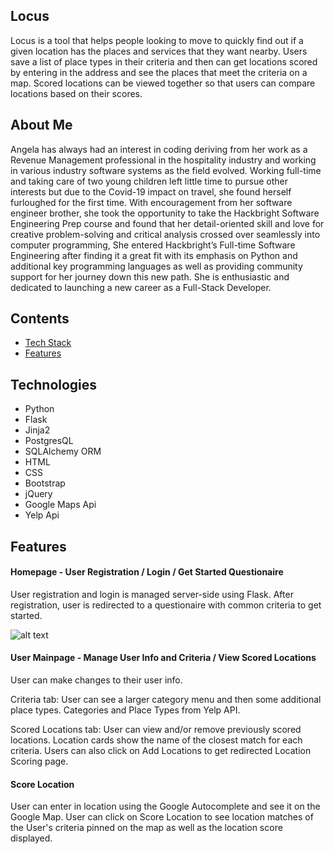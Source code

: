 ## Locus
Locus is a tool that helps people looking to move to quickly find out if a given location has the places and services that they want nearby. Users save a list of place types in their criteria and then can get locations scored by entering in the address and see the places that meet the criteria on a map. Scored locations can be viewed together so that users can compare locations based on their scores.

## About Me
Angela has always had an interest in coding deriving from her work as a Revenue Management professional in the hospitality industry and working in various industry software systems as the field evolved. Working full-time and taking care of two young children left little time to pursue other interests but due to the Covid-19 impact on travel, she found herself furloughed for the first time. With encouragement from her software engineer brother, she took the opportunity to take the Hackbright Software Engineering Prep course and found that her detail-oriented skill and love for creative problem-solving and critical analysis crossed over seamlessly into computer programming,  She entered Hackbright’s Full-time Software Engineering after finding it a great fit with its emphasis on Python and additional key programming languages as well as providing community support for her journey down this new path. She is enthusiastic and dedicated to launching a new career as a Full-Stack Developer. 

## Contents
* [Tech Stack](#tech-stack)
* [Features](#features)

## <a name="tech-stack"></a>Technologies
* Python
* Flask
* Jinja2
* PostgresQL
* SQLAlchemy ORM
* HTML
* CSS
* Bootstrap
* jQuery
* Google Maps Api
* Yelp Api

## <a name="features"></a>Features

#### Homepage - User Registration / Login / Get Started Questionaire
User registration and login is managed server-side using Flask. After registration, user is redirected to a questionaire with common criteria to get started.

![alt text](https://github.com/acgrafton/locus/static/img/homepage.png "Locus Homepage")


#### User Mainpage - Manage User Info and Criteria / View Scored Locations
User can make changes to their user info. 

Criteria tab: User can see a larger category menu and then some additional place types. Categories and Place Types from Yelp API. 

Scored Locations tab: User can view and/or remove previously scored locations. Location cards show the name of the closest match for each criteria. Users can also click on Add Locations to get redirected Location Scoring page.

#### Score Location
User can enter in location using the Google Autocomplete and see it on the Google Map. User can click on Score Location to see location matches of the User's criteria pinned on the map as well as the location score displayed.


